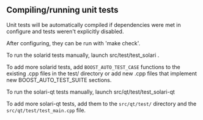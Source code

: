 Compiling/running unit tests
------------------------------------

Unit tests will be automatically compiled if dependencies were met in configure
and tests weren't explicitly disabled.

After configuring, they can be run with 'make check'.

To run the solarid tests manually, launch src/test/test_solari .

To add more solarid tests, add `BOOST_AUTO_TEST_CASE` functions to the existing
.cpp files in the test/ directory or add new .cpp files that
implement new BOOST_AUTO_TEST_SUITE sections.

To run the solari-qt tests manually, launch src/qt/test/test_solari-qt

To add more solari-qt tests, add them to the `src/qt/test/` directory and
the `src/qt/test/test_main.cpp` file.
